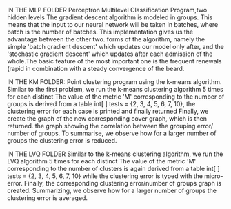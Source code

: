 IN THE MLP FOLDER
Perceptron Multilevel Classification Program,two hidden levels
The gradient descent algorithm is modeled in groups.
This means that the input to our neural network will be taken in batches, where
batch is the number of batches. This implementation gives us the advantage between the other two. 
forms of the algorithm, namely the simple 'batch gradient descent' which updates our model only after,
and the 'stochastic gradient descent' which updates 
after each admission of the whole.The basic feature of the most important one is the frequent renewals (rapid
in combination with a steady convergence of the beard.

IN THE KM FOLDER:
Point clustering program using the k-means algorithm.
Similar to the first problem, we run the k-means clustering algorithm 5 times for each distinct
The value of the metric 'M' corresponding to the number of groups is derived from a table 
int[ ] tests = {2, 3, 4, 5, 6, 7, 10}, the clustering error for each case is printed and finally returned 
Finally, we create the graph of the now corresponding cover graph, which is then returned.
the graph showing the correlation between the grouping error/
number of groups.
To summarise, we observe how for a larger number of groups the clustering error is reduced.

IN THE LVQ FOLDER
Similar to the k-means clustering algorithm, we run the LVQ algorithm 5 times for each distinct
The value of the metric 'M' corresponding to the number of clusters is again derived from
a table int[ ] tests = {2, 3, 4, 5, 6, 7, 10} while the clustering error is typed with the micro-error.
Finally, the corresponding clustering error/number of groups graph is created.
Summarizing, we observe how for a larger number of groups the clustering error is averaged.

